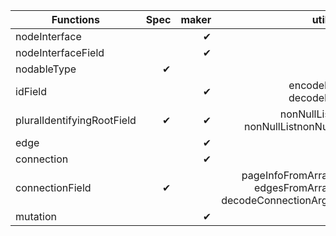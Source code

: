 |   Functions   |Spec | maker | utils|
|---------------|----:|------:|------:|
|nodeInterface  |    |   ✔    |
|nodeInterfaceField|   | ✔ |
|nodableType    |✔  | |
|idField        |     |      ✔|encodeId <br/> decodeId|
|pluralIdentifyingRootField |✔ |✔ |nonNullList <br/> nonNullListnonNull|
|edge | | ✔|
|connection | | ✔|
|connectionField |✔ | |pageInfoFromArray <br/> edgesFromArray <br/>decodeConnectionArgs|
|mutation | |✔ |
